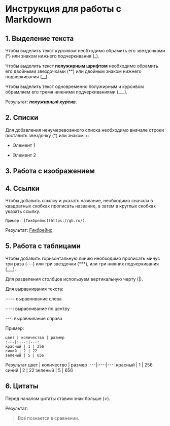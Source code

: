 # Инструкция для работы с Markdown

## 1. Выделение текста
Чтобы выделить текст *курсивом* необходимо обрамить его звездочками (*) или знаком нижнего подчеркивания (_).

Чтобы выделить текст **полужирным шрифтом** необходимо обрамить его двойными звездочками (**) или двойным знаком нижнего подчеркивания (__).

Чтобы выделить текст одновременно полужирным и курсивом обрамляем его тремя нижними подчеркиваниями (___).

Результат: ___полужирный курсив.___

## 2. Списки
Для добавления ненумеревоанного списка необходимо вначале строки поставить звездочку (*) или знаком +:
* Элемент 1
+ Элемент 2

## 3. Работа с изображением

## 4. Ссылки

Чтобы добавить ссылку и указать название, необходимо сначала в квадратных скобках прописать название, а затем в круглых скобках указать ссылку.

    Пример: [Гикбрейнс](https://gb.ru/).

Результат: [Гикбрейнс](https://gb.ru/).

## 5. Работа с таблицами

Чтобы добавить горизонтальную линию необходимо прописать минус три раза (---) или три звездочки (***), или три нижних подчеркивания (___).

Для разделения столбцов используем вертикальную черту (|).

Для выравнивания текста:

:---- выравнивание слева

:---: выравнивание по центру

---: выравнивание справа

Пример:

    цвет | количество | размер
    :---|:---:|---:
    красный | 1 | 256
    синий | 2 | 22
    зеленый | 5 | 656
Результат
цвет | количество | размер
:---|:---:|---:
красный | 1 | 256
синий | 2 | 22
зеленый | 5 | 656


## 6. Цитаты

Перед началом цитаты ставим знак больше (>).

Результат:

> Всё познается в сравнении.
